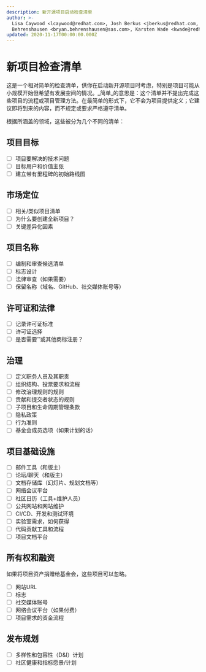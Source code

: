 ```yaml
---
description: 新开源项目启动检查清单
author: >-
  Lisa Caywood <lcaywood@redhat.com>, Josh Berkus <jberkus@redhat.com, Bryan
  Behrenshausen <bryan.behrenshausen@sas.com>, Karsten Wade <kwade@redhat.com>
updated: 2020-11-17T00:00:00.000Z
---
```


# 新项目检查清单

这是一个相对简单的检查清单，供你在启动新开源项目时考虑，特别是项目可能从小规模开始但希望有发展空间的情况。_简单_的意思是：这个清单并不提出完成这些项目的流程或项目管理方法。在最简单的形式下，它不会为项目提供定义；它建议即将到来的内容，而不规定或要求严格遵守清单。

根据所涵盖的领域，这些被分为几个不同的清单：

## 项目目标

* [ ] 项目要解决的技术问题
* [ ] 目标用户和价值主张
* [ ] 建立带有里程碑的初始路线图

## 市场定位

* [ ] 相关/类似项目清单
* [ ] 为什么要创建全新项目？
* [ ] 关键差异化因素

## 项目名称

* [ ] 编制和审查候选清单
* [ ] 标志设计
* [ ] 法律审查（如果需要）
* [ ] 保留名称（域名、GitHub、社交媒体账号等）

## 许可证和法律

* [ ] 记录许可证标准
* [ ] 许可证选择
* [ ] 是否需要™或其他商标注册？

## 治理

* [ ] 定义职务人员及其职责
* [ ] 组织结构、投票要求和流程
* [ ] 修改治理规则的规则
* [ ] 贡献和提交者状态的规则
* [ ] 子项目和生命周期管理条款
* [ ] 隐私政策
* [ ] 行为准则
* [ ] 基金会成员选项（如果计划的话）

## 项目基础设施

* [ ] 邮件工具（和版主）
* [ ] 论坛/聊天（和版主）
* [ ] 文档存储库（幻灯片、规划文档等）
* [ ] 网络会议平台
* [ ] 社区日历（工具+维护人员）
* [ ] 公共网站和网站维护
* [ ] CI/CD、开发和测试环境
* [ ] 实验室需求，如何获得
* [ ] 代码贡献工具和流程
* [ ] 项目文档平台

## 所有权和融资

如果将项目资产捐赠给基金会，这些项目可以忽略。

* [ ] 网站URL
* [ ] 标志
* [ ] 社交媒体账号
* [ ] 网络会议平台（如果付费）
* [ ] 项目需求的资金流程

## 发布规划

* [ ] 多样性和包容性（D&I）计划
* [ ] 社区健康和指标愿景/计划
